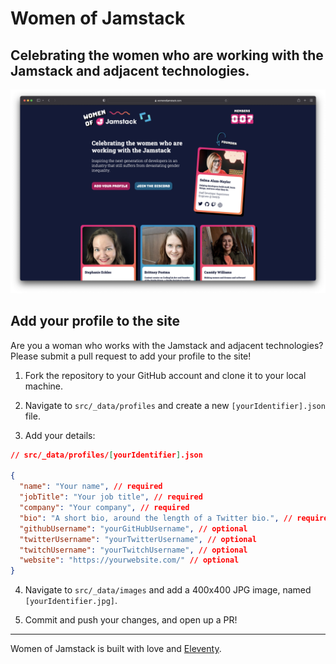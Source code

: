 # Women of Jamstack

## Celebrating the women who are working with the Jamstack and adjacent technologies.

![A screenshot of Women of Jamstack](screenshot.png)

## Add your profile to the site

Are you a woman who works with the Jamstack and adjacent technologies? Please submit a pull request to add your profile
to the site!

1. Fork the repository to your GitHub account and clone it to your local machine.

2. Navigate to `src/_data/profiles` and create a new `[yourIdentifier].json` file.

3. Add your details:

```json
// src/_data/profiles/[yourIdentifier].json

{
  "name": "Your name", // required
  "jobTitle": "Your job title", // required
  "company": "Your company", // required
  "bio": "A short bio, around the length of a Twitter bio.", // required
  "githubUsername": "yourGitHubUsername", // optional
  "twitterUsername": "yourTwitterUsername", // optional
  "twitchUsername": "yourTwitchUsername", // optional
  "website": "https://yourwebsite.com/" // optional
}
```

4. Navigate to `src/_data/images` and add a 400x400 JPG image, named `[yourIdentifier.jpg]`.

5. Commit and push your changes, and open up a PR!

---

Women of Jamstack is built with love and [Eleventy](https://www.11ty.dev/docs/).
